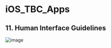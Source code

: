 # iOS_TBC_Apps
## 11. Human Interface Guidelines
![image](https://github.com/user-attachments/assets/18854785-6b40-405b-9eb2-33bf50bc82b7)

 

